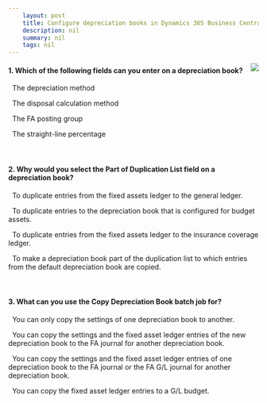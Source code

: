 ```yaml
---
    layout: post
    title: Configure depreciation books in Dynamics 365 Business Central  
    description: nil
    summary: nil
    tags: nil
---
```



 <a target="_blank" href="https://docs.microsoft.com/en-us/learn/modules/configure-depreciation-books/6-check/"><i class="fas fa-external-link-alt"></i> </a>
 <img align="right" src="https://docs.microsoft.com/en-us/learn/achievements/configure-depreciation-books.svg">
####  1. Which of the following fields can you enter on a depreciation book?


<i class='far fa-square'></i> &nbsp;&nbsp;The depreciation method

<i class='fas fa-check-square' style='color: Dodgerblue;'></i> &nbsp;&nbsp;The disposal calculation method

<i class='far fa-square'></i> &nbsp;&nbsp;The FA posting group

<i class='far fa-square'></i> &nbsp;&nbsp;The straight-line percentage
<br />
<br />
<br />

####  2. Why would you select the Part of Duplication List field on a depreciation book?


<i class='far fa-square'></i> &nbsp;&nbsp;To duplicate entries from the fixed assets ledger to the general ledger.

<i class='far fa-square'></i> &nbsp;&nbsp;To duplicate entries to the depreciation book that is configured for budget assets.

<i class='far fa-square'></i> &nbsp;&nbsp;To duplicate entries from the fixed assets ledger to the insurance coverage ledger.

<i class='fas fa-check-square' style='color: Dodgerblue;'></i> &nbsp;&nbsp;To make a depreciation book part of the duplication list to which entries from the default depreciation book are copied.
<br />
<br />
<br />

####  3. What can you use the Copy Depreciation Book batch job for?


<i class='far fa-square'></i> &nbsp;&nbsp;You can only copy the settings of one depreciation book to another.

<i class='far fa-square'></i> &nbsp;&nbsp;You can copy the settings and the fixed asset ledger entries of the new depreciation book to the FA journal for another depreciation book.

<i class='fas fa-check-square' style='color: Dodgerblue;'></i> &nbsp;&nbsp;You can copy the settings and the fixed asset ledger entries of one depreciation book to the FA journal or the FA G/L journal for another depreciation book.

<i class='far fa-square'></i> &nbsp;&nbsp;You can copy the fixed asset ledger entries to a G/L budget.
<br />
<br />
<br />

